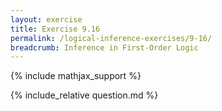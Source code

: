 ```yaml
---
layout: exercise
title: Exercise 9.16
permalink: /logical-inference-exercises/9-16/
breadcrumb: Inference in First-Order Logic
---
```


{% include mathjax_support %}

<div><i class="arrow-up" data-chapter="logical-inference-exercises" data-exercise="ex_16" data-rating="0"></i></div>
{% include_relative question.md %}
